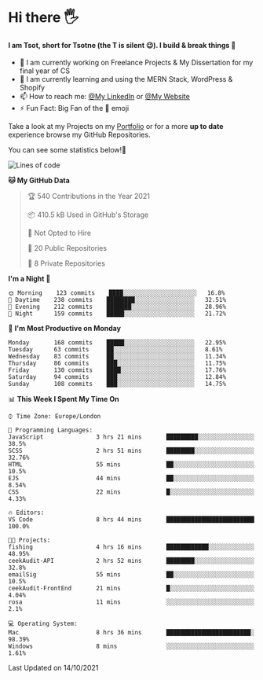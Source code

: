 # Hi there :raised_hand_with_fingers_splayed:
#### I am Tsot, short for Tsotne (the T is silent :wink:). I build & break things :space_invader:
- :telescope: I am currently working on Freelance Projects & My Dissertation for my final year of CS
- :seedling: I am currently learning and using the MERN Stack, WordPress & Shopify
- :mailbox: How to reach me: [@My LinkedIn](https://www.linkedin.com/in/tsotne-gvadzabia/) or [@My Website](https://tsotnegvadzabia.me/contact)
- :zap: Fun Fact: Big Fan of the :space_invader: emoji

Take a look at my Projects on my [Portfolio](https://tsotne.co.uk/) or for a more **up to date** experience browse my GitHub Repositories.

You can see some statistics below!:space_invader:
<!--START_SECTION:waka-->
![Lines of code](https://img.shields.io/badge/From%20Hello%20World%20I%27ve%20Written-3.5%20million%20lines%20of%20code-blue)

**🐱 My GitHub Data** 

> 🏆 540 Contributions in the Year 2021
 > 
> 📦 410.5 kB Used in GitHub's Storage 
 > 
> 🚫 Not Opted to Hire
 > 
> 📜 20 Public Repositories 
 > 
> 🔑 8 Private Repositories  
 > 
**I'm a Night 🦉** 

```text
🌞 Morning    123 commits    ████░░░░░░░░░░░░░░░░░░░░░   16.8% 
🌆 Daytime    238 commits    ████████░░░░░░░░░░░░░░░░░   32.51% 
🌃 Evening    212 commits    ███████░░░░░░░░░░░░░░░░░░   28.96% 
🌙 Night      159 commits    █████░░░░░░░░░░░░░░░░░░░░   21.72%

```
📅 **I'm Most Productive on Monday** 

```text
Monday       168 commits    █████░░░░░░░░░░░░░░░░░░░░   22.95% 
Tuesday      63 commits     ██░░░░░░░░░░░░░░░░░░░░░░░   8.61% 
Wednesday    83 commits     ██░░░░░░░░░░░░░░░░░░░░░░░   11.34% 
Thursday     86 commits     ███░░░░░░░░░░░░░░░░░░░░░░   11.75% 
Friday       130 commits    ████░░░░░░░░░░░░░░░░░░░░░   17.76% 
Saturday     94 commits     ███░░░░░░░░░░░░░░░░░░░░░░   12.84% 
Sunday       108 commits    ███░░░░░░░░░░░░░░░░░░░░░░   14.75%

```


📊 **This Week I Spent My Time On** 

```text
⌚︎ Time Zone: Europe/London

💬 Programming Languages: 
JavaScript               3 hrs 21 mins       █████████░░░░░░░░░░░░░░░░   38.5% 
SCSS                     2 hrs 51 mins       ████████░░░░░░░░░░░░░░░░░   32.76% 
HTML                     55 mins             ██░░░░░░░░░░░░░░░░░░░░░░░   10.5% 
EJS                      44 mins             ██░░░░░░░░░░░░░░░░░░░░░░░   8.54% 
CSS                      22 mins             █░░░░░░░░░░░░░░░░░░░░░░░░   4.33%

🔥 Editors: 
VS Code                  8 hrs 44 mins       █████████████████████████   100.0%

🐱‍💻 Projects: 
fishing                  4 hrs 16 mins       ████████████░░░░░░░░░░░░░   48.95% 
ceekAudit-API            2 hrs 52 mins       ████████░░░░░░░░░░░░░░░░░   32.8% 
emailSig                 55 mins             ██░░░░░░░░░░░░░░░░░░░░░░░   10.5% 
ceekAudit-FrontEnd       21 mins             █░░░░░░░░░░░░░░░░░░░░░░░░   4.04% 
rosa                     11 mins             ░░░░░░░░░░░░░░░░░░░░░░░░░   2.1%

💻 Operating System: 
Mac                      8 hrs 36 mins       ████████████████████████░   98.39% 
Windows                  8 mins              ░░░░░░░░░░░░░░░░░░░░░░░░░   1.61%

```


 Last Updated on 14/10/2021
<!--END_SECTION:waka-->
